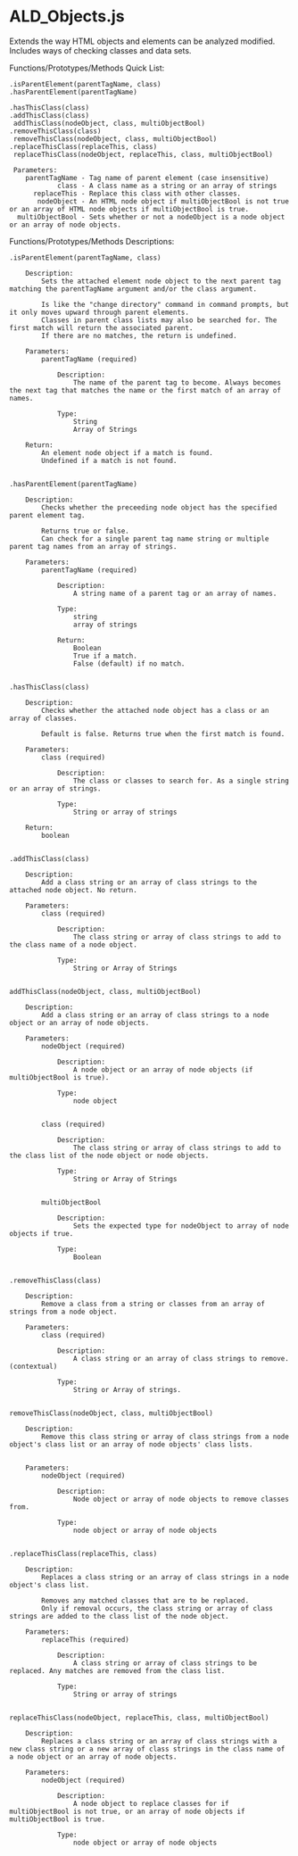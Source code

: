 # ALD_Objects.js

Extends the way HTML objects and elements can be analyzed modified. Includes ways of checking classes and data sets.



Functions/Prototypes/Methods Quick List:
	
	.isParentElement(parentTagName, class)
	.hasParentElement(parentTagName)
	
	.hasThisClass(class)
	.addThisClass(class)
	 addThisClass(nodeObject, class, multiObjectBool)
	.removeThisClass(class)
	 removeThisClass(nodeObject, class, multiObjectBool)
	.replaceThisClass(replaceThis, class)
	 replaceThisClass(nodeObject, replaceThis, class, multiObjectBool)
	 
	 Parameters:
		parentTagName - Tag name of parent element (case insensitive)
		        class - A class name as a string or an array of strings
		  replaceThis - Replace this class with other classes.
		   nodeObject - An HTML node object if multiObjectBool is not true or an array of HTML node objects if multiObjectBool is true.
	  multiObjectBool - Sets whether or not a nodeObject is a node object or an array of node objects.
	  
	  
	  
Functions/Prototypes/Methods Descriptions:

	.isParentElement(parentTagName, class)
	
		Description:
			Sets the attached element node object to the next parent tag matching the parentTagName argument and/or the class argument.
			
			Is like the "change directory" command in command prompts, but it only moves upward through parent elements.
			Classes in parent class lists may also be searched for. The first match will return the associated parent.
			If there are no matches, the return is undefined.
		
		Parameters:
			parentTagName (required)
			
				Description:
					The name of the parent tag to become. Always becomes the next tag that matches the name or the first match of an array of names.
					
				Type:
					String
					Array of Strings
		
		Return:
			An element node object if a match is found.
			Undefined if a match is not found.
			
		
	.hasParentElement(parentTagName)
	
		Description:
			Checks whether the preceeding node object has the specified parent element tag.
			
			Returns true or false.
			Can check for a single parent tag name string or multiple parent tag names from an array of strings.

		Parameters:
			parentTagName (required)
			
				Description:
					A string name of a parent tag or an array of names.
					
				Type:
					string
					array of strings
		
				Return:
					Boolean	
					True if a match.
					False (default) if no match.
					
					
	.hasThisClass(class)
	
		Description:
			Checks whether the attached node object has a class or an array of classes.
			
			Default is false. Returns true when the first match is found.
		
		Parameters:
			class (required)
			
				Description:
					The class or classes to search for. As a single string or an array of strings.
					
				Type:
					String or array of strings

		Return:
			boolean
		
		
	.addThisClass(class)
	
		Description:
			Add a class string or an array of class strings to the attached node object. No return.
		
		Parameters:
			class (required)
			
				Description:
					The class string or array of class strings to add to the class name of a node object.
					
				Type:
					String or Array of Strings
		
		
	addThisClass(nodeObject, class, multiObjectBool)
	
		Description:
			Add a class string or an array of class strings to a node object or an array of node objects.
		
		Parameters:
			nodeObject (required)
			
				Description:
					A node object or an array of node objects (if multiObjectBool is true).
					
				Type:
					node object
					
					
			class (required)
			
				Description:
					The class string or array of class strings to add to the class list of the node object or node objects.
					
				Type:
					String or Array of Strings							
					
					
			multiObjectBool
			
				Description:
					Sets the expected type for nodeObject to array of node objects if true. 
					
				Type:
					Boolean

					
	.removeThisClass(class)
	
		Description:
			Remove a class from a string or classes from an array of strings from a node object.
		
		Parameters:
			class (required)
			
				Description:
					A class string or an array of class strings to remove. (contextual)
					
				Type:
					String or Array of strings.
		
		
	removeThisClass(nodeObject, class, multiObjectBool)
	
		Description:
			Remove this class string or array of class strings from a node object's class list or an array of node objects' class lists.
		
		
		Parameters:
			nodeObject (required)
			
				Description:
					Node object or array of node objects to remove classes from.
					
				Type:
					node object or array of node objects
					
		
	.replaceThisClass(replaceThis, class)
	
		Description:
			Replaces a class string or an array of class strings in a node object's class list.
			
			Removes any matched classes that are to be replaced.
			Only if removal occurs, the class string or array of class strings are added to the class list of the node object.
			
		Parameters:
			replaceThis (required)
			
				Description:
					A class string or array of class strings to be replaced. Any matches are removed from the class list.
					
				Type:
					String or array of strings
		
		
	replaceThisClass(nodeObject, replaceThis, class, multiObjectBool)
	
		Description:
			Replaces a class string or an array of class strings with a new class string or a new array of class strings in the class name of a node object or an array of node objects.
		
		Parameters:
			nodeObject (required)
			
				Description:
					A node object to replace classes for if multiObjectBool is not true, or an array of node objects if multiObjectBool is true.
					
				Type:
					node object or array of node objects
	
	
